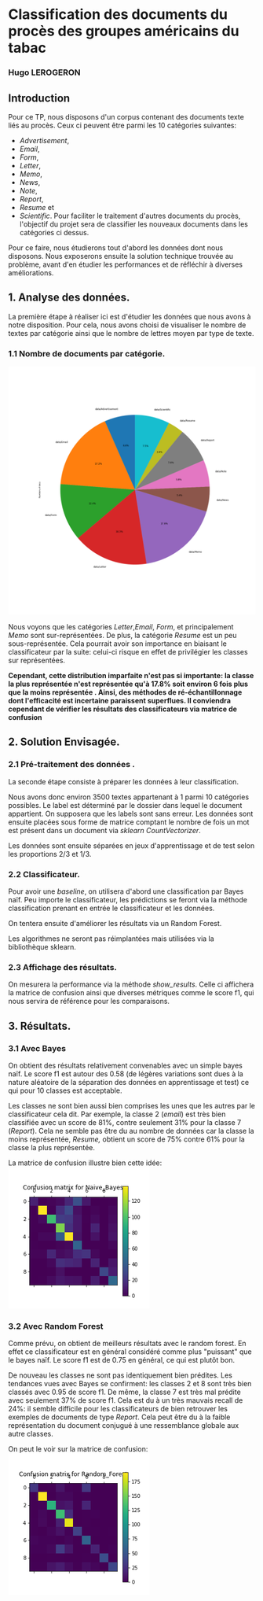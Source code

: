 
# Classification des documents du procès des groupes américains du tabac
### Hugo LEROGERON

## Introduction 

Pour ce TP, nous disposons d'un corpus contenant des documents texte liés au procès. Ceux ci peuvent être parmi les 10 catégories suivantes:
  * _Advertisement_,
  * _Email_,
  * _Form_,
  * _Letter_,
  * _Memo_, 
  * _News_, 
  * _Note_,
  * _Report_,
  * _Resume_ et
  * _Scientific_.
Pour faciliter le traitement d'autres documents du procès, l'objectif du projet sera de classifier les nouveaux documents dans les catégories ci dessus. 


Pour ce faire, nous étudierons tout d'abord les données dont nous disposons. Nous exposerons ensuite la solution technique trouvée au problème, avant d'en étudier les performances et de réfléchir à diverses améliorations. 

## 1. Analyse des données. 

La première étape à réaliser ici est d'étudier les données que nous avons à notre disposition. Pour cela, nous avons choisi de visualiser le nombre de textes par catégorie ainsi que le nombre de lettres moyen par type de texte.

### 1.1 Nombre de documents par catégorie. 
![Repartition](./RepDocs.png)

Nous voyons que les catégories _Letter_,_Email_, _Form_, et principalement _Memo_ sont sur-représentées. De plus, la catégorie _Resume_ est un peu sous-représentée. Cela pourrait avoir son importance en biaisant le classificateur par la suite: celui-ci risque en effet de privilégier les classes sur représentées. 

__Cependant, cette distribution imparfaite n'est pas si importante: la classe la plus représentée n'est représentée qu'à 17.8% soit environ 6 fois plus que la moins représentée . Ainsi, des méthodes de ré-échantillonnage dont l'efficacité est incertaine  paraissent superflues. Il conviendra cependant de vérifier les résultats des classificateurs via matrice de confusion__

## 2. Solution Envisagée.


### 2.1 Pré-traitement des données .

La seconde étape consiste à préparer les données à leur classification. 

Nous avons donc environ 3500 textes appartenant à 1 parmi 10 catégories possibles. Le label est déterminé par le dossier dans lequel le document appartient. On supposera que les labels sont sans erreur. Les données sont ensuite placées sous forme de matrice comptant le nombre de fois un mot est présent dans un document via _sklearn CountVectorizer_. 

Les données sont ensuite séparées en jeux d'apprentissage et de test selon les proportions 2/3 et 1/3.

### 2.2 Classificateur.

Pour avoir une _baseline_, on utilisera d'abord une classification par Bayes naïf. 
Peu importe le classificateur, les prédictions se feront via la méthode classification prenant en entrée le classificateur et les données. 

On tentera ensuite d'améliorer les résultats via un Random Forest.

 Les algorithmes ne seront pas réimplantées mais utilisées via la bibliothèque sklearn. 

### 2.3 Affichage des résultats. 

On mesurera la performance via la méthode _show_results_. Celle ci affichera la matrice de confusion ainsi que diverses métriques comme le score f1, qui nous servira de référence pour les comparaisons. 

## 3. Résultats.

### 3.1 Avec Bayes
On obtient des résultats relativement convenables avec un simple bayes naïf. Le score f1 est autour des 0.58 (de légères variations sont dues à la nature aléatoire de la séparation des données en apprentissage et test) ce qui pour 10 classes est acceptable. 

Les classes ne sont bien aussi bien comprises les unes que les autres par le classificateur cela dit. Par exemple, la classe 2 (_email_) est très bien classifiée avec un score de 81%, contre seulement 31% pour la classe 7 (_Report_). Cela ne semble pas être du au nombre de données car la classe la moins représentée, _Resume,_ obtient un score de 75% contre 61% pour la classe la plus représentée. 

La matrice de confusion illustre bien cette idée: 
![Matrice de Confusion Bayes](./Confusion_Matrix_of_Naive_Bayes.png)  

### 3.2 Avec Random Forest
Comme prévu, on obtient de meilleurs résultats avec le random forest. En effet ce classificateur est en général considéré comme plus "puissant" que le bayes naïf. Le score f1 est de 0.75 en général, ce qui est plutôt bon. 

De nouveau les classes ne sont pas identiquement bien prédites. Les tendances vues avec Bayes se confirment: les classes 2 et 8 sont très bien classés avec 0.95 de score f1. De même, la classe 7 est très mal prédite avec seulement 37% de score f1. Cela est du à un très mauvais recall de 24%: il semble difficile pour les classificateurs de bien retrouver les exemples de documents de type _Report_. Cela peut être du à la faible représentation du document conjugué à une ressemblance globale  aux autre classes.

 On peut le voir sur la matrice de confusion: 
 ![Matrice de Random Forest](./Confusion_Matrix_of_Random_Forest.png)












